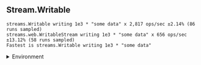 ## Stream.Writable

```
streams.Writable writing 1e3 * "some data" x 2,817 ops/sec ±2.14% (86 runs sampled)
streams.web.WritableStream writing 1e3 * "some data" x 656 ops/sec ±13.12% (58 runs sampled)
Fastest is streams.Writable writing 1e3 * "some data"
```


<details>
<summary>Environment</summary>

* __Machine:__ linux x64 | 2 vCPUs | 6.8GB Mem
* __Run:__ Tue Oct 03 2023 01:56:36 GMT+0000 (Coordinated Universal Time)
</details>

